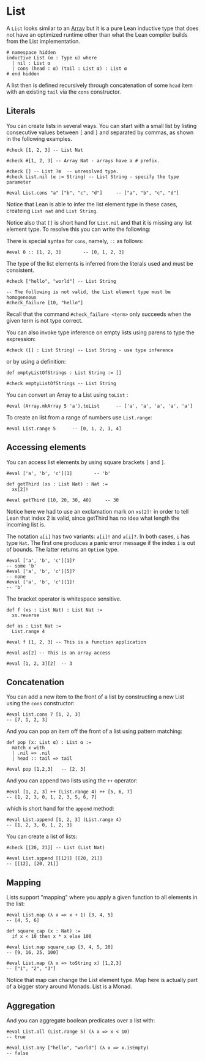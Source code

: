 # List

A `List` looks similar to an [Array](Array.md) but it is a pure Lean inductive type that does not
have an optimized runtime other than what the Lean compiler builds from the List implementation.

```lean
# namespace hidden
inductive List (α : Type u) where
  | nil : List α
  | cons (head : α) (tail : List α) : List α
# end hidden
```

A list then is defined recursively through concatenation of some `head` item with an existing `tail`
via the `cons` constructor.

## Literals

You can create lists in several ways. You can start with a small list by listing consecutive values between
`[` and `]` and separated by commas, as shown in the following examples.

```lean
#check [1, 2, 3] -- List Nat

#check #[1, 2, 3] -- Array Nat - arrays have a # prefix.

#check [] -- List ?m  -- unresolved type.
#check List.nil (α := String) -- List String - specify the type parameter

#eval List.cons "a" ["b", "c", "d"]     -- ["a", "b", "c", "d"]
```

Notice that Lean is able to infer the list element type in these cases, createing `List nat` and `List String`.

Notice also that `[]` is short hand for `List.nil` and that it is missing any list element type. To
resolve this you can write the following:

There is special syntax for `cons`, namely, `::` as follows:

```lean
#eval 0 :: [1, 2, 3]        -- [0, 1, 2, 3]
```

The type of the list elements is inferred from the literals used and must be consistent.
```lean
#check ["hello", "world"] -- List String

-- The following is not valid, the List element type must be homogeneous
#check_failure [10, "hello"]
```
Recall that the command `#check_failure <term>` only succeeds when the given term is not type correct.

You can also invoke type inference on empty lists using parens to type the expression:
```lean
#check ([] : List String) -- List String - use type inference
```

or by using a definition:

```lean
def emptyListOfStrings : List String := []

#check emptyListOfStrings -- List String
```

You can convert an Array to a List using `toList` :

```lean
#eval (Array.mkArray 5 'a').toList      -- ['a', 'a', 'a', 'a', 'a']
```

To create an list from a range of numbers use `List.range`:

```lean
#eval List.range 5      -- [0, 1, 2, 3, 4]
```

## Accessing elements

You can access list elements by using square brackets `[` and `]`.
```lean
#eval ['a', 'b', 'c'][1]        -- 'b'

def getThird (xs : List Nat) : Nat :=
  xs[2]!

#eval getThird [10, 20, 30, 40]     -- 30
```
Notice here we had to use an exclamation mark on `xs[2]!` in order to tell Lean that
index 2 is valid, since getThird has no idea what length the incoming list is.

The notation `a[i]` has two variants: `a[i]!` and `a[i]?`. In both cases, `i` has type `Nat`. The
first one produces a panic error message if the index `i` is out of bounds. The latter returns an
`Option` type.


```lean
#eval ['a', 'b', 'c'][1]?
-- some 'b'
#eval ['a', 'b', 'c'][5]?
-- none
#eval ['a', 'b', 'c'][1]!
-- 'b'
```

The bracket operator is whitespace sensitive.
```lean
def f (xs : List Nat) : List Nat :=
  xs.reverse

def as : List Nat :=
  List.range 4

#eval f [1, 2, 3] -- This is a function application

#eval as[2] -- This is an array access

#eval [1, 2, 3][2]  -- 3
```

## Concatenation

You can add a new item to the front of a list by constructing a new List using the `cons`
constructor:

```lean
#eval List.cons 7 [1, 2, 3]
-- [7, 1, 2, 3]
```

And you can pop an item off the front of a list using pattern matching:

```lean
def pop (x: List α) : List α :=
  match x with
  | .nil => .nil
  | head :: tail => tail

#eval pop [1,2,3]   -- [2, 3]
```

And you can append two lists using the `++` operator:

```lean
#eval [1, 2, 3] ++ (List.range 4) ++ [5, 6, 7]
-- [1, 2, 3, 0, 1, 2, 3, 5, 6, 7]
```
which is short hand for the `append` method:

```lean
#eval List.append [1, 2, 3] (List.range 4)
-- [1, 2, 3, 0, 1, 2, 3]
```

You can create a list of lists:

```lean
#check [[20, 21]] -- List (List Nat)

#eval List.append [[12]] [[20, 21]]
-- [[12], [20, 21]]
```

## Mapping

Lists support "mapping" where you apply a given function to all elements in the list:

```lean
#eval List.map (λ x => x + 1) [3, 4, 5]
-- [4, 5, 6]

def square_cap (x : Nat) :=
  if x < 10 then x * x else 100

#eval List.map square_cap [3, 4, 5, 20]
-- [9, 16, 25, 100]

#eval List.map (λ x => toString x) [1,2,3]
-- ["1", "2", "3"]
```

Notice that map can change the List element type.  Map here is actually part of a bigger
story around Monads.  List is a Monad.

## Aggregation

And you can aggregate boolean predicates over a list with:

```lean
#eval List.all (List.range 5) (λ x => x < 10)
-- true

#eval List.any ["hello", "world"] (λ x => x.isEmpty)
-- false
```
